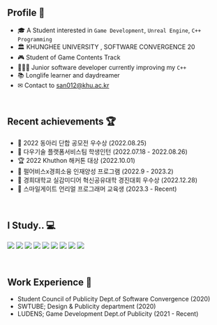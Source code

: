## Profile 🎨
- 🎓 A Student interested in `Game Development`, `Unreal Engine`, `C++ Programming`
- 🏛 KHUNGHEE UNIVERSITY , SOFTWARE CONVERGENCE 20
- 🎮 Student of Game Contents Track
- 👩🏻‍💻 Junior software developer currently improving my `C++`
- 📚 Longlife learner and daydreamer
- ✉ Contact to san012@khu.ac.kr
</br>

## Recent achievements 🏆
- 🥈 2022 동아리 단합 공모전 우수상 (2022.08.25)
- 📝 다우기술 플랫폼서비스팀 학생인턴 (2022.07.18 - 2022.08.26)
- 🏆 2022 Khuthon 해커톤 대상 (2022.10.01)
- 📝 펄어비스x경희소융 인재양성 프로그램 (2022.9 - 2023.2)
- 🥈 경희대학교 실감미디어 혁신공유대학 경진대회 우수상 (2022.12.28)
- 📝 스마일게이트 언리얼 프로그래머 교육생 (2023.3 - Recent)
</br>

## I Study.. 💻
<img src="https://img.shields.io/badge/Python-3776AB?style=for-the-badge&logo=Python&logoColor=white"> <img src="https://img.shields.io/badge/C++-00599C?style=for-the-badge&logo=C++&logoColor=white">
<img src="https://img.shields.io/badge/CSharp-239120?style=for-the-badge&logo=C Sharp&logoColor=white">
<img src="https://img.shields.io/badge/OpenGL-5586A4?style=for-the-badge&logo=OpenGL&logoColor=white">
<img src="https://img.shields.io/badge/Unity-0E1128?style=for-the-badge&logo=Unity&logoColor=white">
<img src="https://img.shields.io/badge/Unreal-0E1128?style=for-the-badge&logo=Unreal Engine&logoColor=white">
<img src="https://img.shields.io/badge/Dart-0175C2?style=for-the-badge&logo=Dart&logoColor=white">
<img src="https://img.shields.io/badge/Flutter-02569B?style=for-the-badge&logo=Flutter&logoColor=white">
<img src="https://img.shields.io/badge/Firebase-FFCA28?style=for-the-badge&logo=Firebase&logoColor=white">

</br>

## Work Experience 🎹
- Student Council of Publicity Dept.of Software Convergence (2020)
- SWTUBE; Design & Publicity department (2020)
- LUDENS; Game Development Dept.of Publicity (2021 - Recent)
